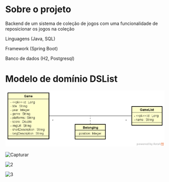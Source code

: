 # Sobre o projeto

Backend de um sistema de coleção de jogos com uma funcionalidade de reposicionar os jogos na coleção

Linguagens (Java, SQL)

Framework (Spring Boot)

Banco de dados (H2, Postgresql)

# Modelo de domínio DSList

![Modelo de domínio DSList](https://raw.githubusercontent.com/devsuperior/java-spring-dslist/main/resources/dslist-model.png)


![Capturar](https://github.com/user-attachments/assets/5eccc614-f4b0-42a4-92ba-8f5facd794b8)


![2](https://github.com/user-attachments/assets/6d118ca5-d045-401b-a09f-9e746400b0fe)



![3](https://github.com/user-attachments/assets/3c9146ae-c0c9-4e1d-96c4-d90ae7f83e3c)


